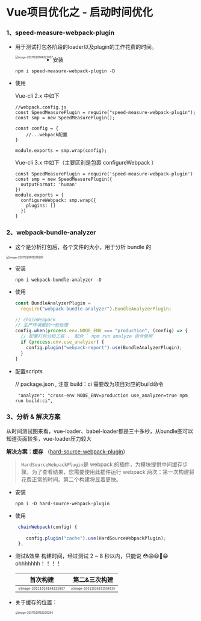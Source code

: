 # Vue项目优化之 - 启动时间优化

### 1、speed-measure-webpack-plugin

- 用于测试打包各阶段的loader以及plugin的工作花费的时间。

  <img src="https://gitee.com/JuntengMa/imgae/raw/master/image-20211028144222857.png" alt="image-20211028144222857" style="zoom:50%; float:left" />

- 安装

  ```
  npm i speed-measure-webpack-plugin -D
  ```

- 使用

  Vue-cli 2.x 中如下

  ```
  //webpack.config.js
  const SpeedMeasurePlugin = require("speed-measure-webpack-plugin");
  const smp = new SpeedMeasurePlugin();
  
  const config = {
      //...webpack配置
  }
  
  module.exports = smp.wrap(config);
  ```

  Vue-cli 3.x 中如下（主要区别是包裹 configureWebpack ）

  ```
  const SpeedMeasurePlugin = require('speed-measure-webpack-plugin')
  const smp = new SpeedMeasurePlugin({
    outputFormat: 'human'
  })
  module.exports = {
    configureWebpack: smp.wrap({
      plugins: []
    })
  }
  ```

  

### 2、webpack-bundle-analyzer

- 这个是分析打包后，各个文件的大小，用于分析 bundle 的

<img src="https://gitee.com/JuntengMa/imgae/raw/master/image-20211028145219287.png" alt="image-20211028145219287" style="zoom:50%;" />

- 安装

  ```
  npm i webpack-bundle-analyzer -D
  ```

- 使用

  ```js
  const BundleAnalyzerPlugin =
    require("webpack-bundle-analyzer").BundleAnalyzerPlugin;
  
  // chainWebpack
  // 生产环境做的一些处理
  config.when(process.env.NODE_ENV === "production", (config) => {
    // 配置打包分析工具 ， 配合 ` npm run analyze 命令使用`
    if (process.env.use_analyzer) {
      config.plugin("webpack-report").use(BundleAnalyzerPlugin);
    }
  }
  ```

- 配置scripts

  // package.json , 注意 build：ci 需要改为项目对应的build命令

  ```
   "analyze": "cross-env NODE_ENV=production use_analyzer=true npm run build:ci",
  ```

  

### 3、分析 & 解决方案

从时间测试图来看，vue-loader、babel-loader都是三十多秒，从bundle图可以知道页面较多，vue-loader压力较大

**解决方案：缓存** （[hard-source-webpack-plugin](https://www.npmjs.com/package/hard-source-webpack-plugin)）

> `HardSourceWebpackPlugin`是 webpack 的插件，为模块提供中间缓存步骤。为了查看结果，您需要使用此插件运行 webpack 两次：第一次构建将花费正常的时间。第二个构建将显着更快。

- 安装

  ```
  npm i -D hard-source-webpack-plugin
  ```

- 使用

  ```js
   chainWebpack(config) {
   		...
      config.plugin("cache").use(HardSourceWebpackPlugin);
   },
  ```

- 测试&效果
	构建时间，经过测试 2 ~ 8 秒以内，只能说 😳😱😆🤣😁 ohhhhhhh！！！！

  | 首次构建                                                     | 第二&三次构建                                                |
  | ------------------------------------------------------------ | ------------------------------------------------------------ |
  | <img src="https://gitee.com/JuntengMa/imgae/raw/master/image-20211028144222857.png" alt="image-20211028144222857" style="zoom:50%; float:left;border-radius: 20px;" /> | <img src="https://gitee.com/JuntengMa/imgae/raw/master/image-20211028151554138.png" alt="image-20211028151554138" style="zoom: 47%; border-radius: 20px;" /> |


- 关于缓存的位置：

  <img src="https://gitee.com/JuntengMa/imgae/raw/master/image-20211028152230284.png" alt="image-20211028152230284" style="zoom:50%;border-radius:20px;float:left" />
  
  

